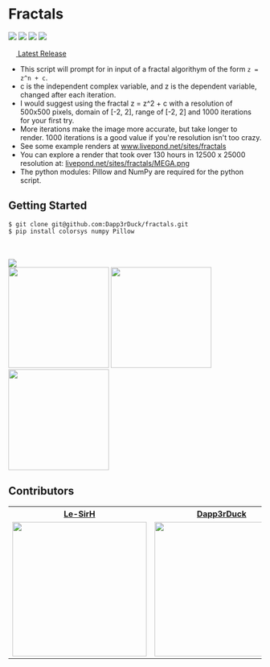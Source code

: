 # Fractals
![](https://img.shields.io/badge/build-passing-green/?style=flat-square)
![](https://img.shields.io/github/repo-size/Dapp3rDuck/fractals?style=flat-square)
![](https://img.shields.io/github/issues/Dapp3rDuck/fractals?style=flat-square)
![](https://img.shields.io/github/v/release/Dapp3rDuck/fractals?include_prereleases&style=flat-square)<br/>

<a href="https://github.com/Dapp3rDuck/fractals/releases/latest"><img width="15" height="15" src="https://i.ya-webdesign.com/images/download-icon-black-buttons-png-7.png"> Latest Release</a>

* This script will prompt for in input of a fractal algorithym of the form `z = z^n + c`.
* c is the independent complex variable, and z is the dependent variable, changed after each iteration.
* I would suggest using the fractal z = z^2 + c with a resolution of 500x500 pixels, domain of [-2, 2], range of [-2, 2] and 1000 iterations for your first try.
* More iterations make the image more accurate, but take longer to render. 1000 iterations is a good value if you're resolution isn't too crazy.
* See some example renders at <a href="http://www.livepond.net/sites/fractals">www.livepond.net/sites/fractals</a><br/>
* You can explore a render that took over 130 hours in 12500 x 25000 resolution at: <a href="http://www.livepond.net/sites/fractals/MEGA.png">livepond.net/sites/fractals/MEGA.png</a><br/>
* The python modules: Pillow and NumPy are required for the python script.<br/>

## Getting Started

```
$ git clone git@github.com:Dapp3rDuck/fractals.git
$ pip install colorsys numpy Pillow
```
<br/><br/>
<img src="http://www.livepond.net/sites/fractals/example.png">
<br/>
<img src="http://www.livepond.net/sites/fractals/EX1.png" width="200px" height="200px">
<img src="http://www.livepond.net/sites/fractals/EX2.png" width="200px" height="200px">
<img src="http://www.livepond.net/sites/fractals/EX3.png" width="200px" height="200px">

## Contributors
<table>
  <tr>
    <th><a href="https://github.com/Le-SirH" target="_blank"><b>Le-SirH</b></a></th>
    <th><a href="https://github.com/Dapp3rDuck" target="_blank"><b>Dapp3rDuck</b></a></th>
    <th><a href="https://github.com/RHarr6306" target="_blank"><b>RHarr6306</b></a></th>
  </tr>
  <tr>
    <td><img width="267" src="https://avatars3.githubusercontent.com/u/46948579?s=460&v=4"></td>
    <td><img width="267" src="https://avatars1.githubusercontent.com/u/55905788?s=400&v=4"></td>
    <td><img width="267" src="https://avatars2.githubusercontent.com/u/55287042?s=460&v=4"></td>
  </tr>
</table>

